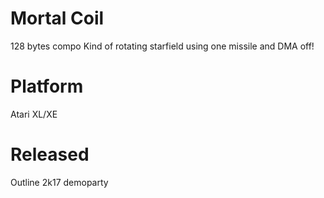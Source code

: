 # Mortal Coil
128 bytes compo Kind of rotating starfield using one missile and DMA off!

# Platform
Atari XL/XE

# Released
Outline 2k17 demoparty
